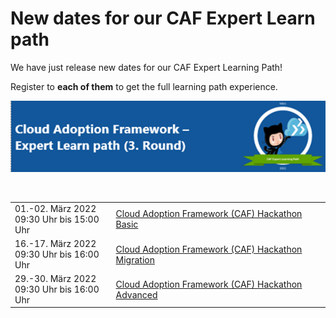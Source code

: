 # New dates for our CAF Expert Learn path

We have just release new dates for our CAF Expert Learning Path!

Register to **each of them** to get the full learning path experience. 


![Dates 3rd round](/images/headerdates.png)

<table width="589px">
    <tr>
        <img source="/images/headerdates.png" />
    </tr>
    <tr>
        <td>01.-02. März 2022<br />
        09:30 Uhr bis 15:00 Uhr
        </td>
        <td>
            <a href="https://forms.office.com/r/Em0xwM71sY">Cloud Adoption Framework (CAF) Hackathon Basic</a>
        </td>
    </tr>
    <tr>
        <td>16.-17. März 2022 <br/>
        09:30 Uhr bis 16:00 Uhr
        </td>
        <td>
            <a href="https://forms.office.com/r/E7eQwZ4wZQ">Cloud Adoption Framework (CAF) Hackathon Migration</a>
        </td>
    </tr>
    <tr>
        <td>29.-30. März 2022<br/>
            09:30 Uhr bis 16:00 Uhr
        </td>
        <td>
            <a href="https://forms.office.com/r/bvX9BpZwuD">Cloud Adoption Framework (CAF) Hackathon Advanced</a>
        </td>
    </tr>
    <tr>
        <img source="/images/footerdates.png" />
    </tr>
</table>

